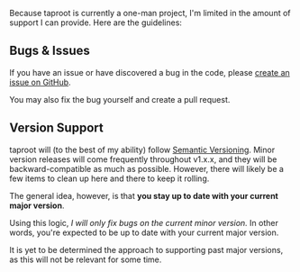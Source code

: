 Because taproot is currently a one-man project, I'm limited in the amount of support I can provide. Here are the guidelines:

Bugs & Issues
--------------------

If you have an issue or have discovered a bug in the code, please [create an issue on GitHub](https://github.com/rocktree/taproot/issues/new).

You may also fix the bug yourself and create a pull request.

Version Support
--------------------

taproot will (to the best of my ability) follow [Semantic Versioning](http://semver.org/). Minor version releases will come frequently throughout v1.x.x, and they will be backward-compatible as much as possible. However, there will likely be a few items to clean up here and there to keep it rolling.

The general idea, however, is that **you stay up to date with your current major version**.

Using this logic, *I will only fix bugs on the current minor version.* In other words, you're expected to be up to date with your current major version.

It is yet to be determined the approach to supporting past major versions, as this will not be relevant for some time.
